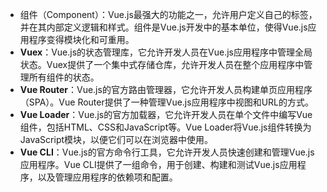 - 组件（Component）：Vue.js最强大的功能之一，允许用户定义自己的标签，并在其内部定义逻辑和样式。组件是Vue.js开发中的基本单位，使得Vue.js应用程序变得模块化和可重用。  
- **Vuex**：Vue.js的状态管理库，它允许开发人员在Vue.js应用程序中管理全局状态。Vuex提供了一个集中式存储仓库，允许开发人员在整个应用程序中管理所有组件的状态。  
- **Vue Router**：Vue.js的官方路由管理器，它允许开发人员构建单页应用程序（SPA）。Vue Router提供了一种管理Vue.js应用程序中视图和URL的方式。  
- **Vue Loader**：Vue.js的官方加载器，它允许开发人员在单个文件中编写Vue组件，包括HTML、CSS和JavaScript等。Vue Loader将Vue.js组件转换为JavaScript模块，以便它们可以在浏览器中使用。  
- **Vue CLI**：Vue.js的官方命令行工具，它允许开发人员快速创建和管理Vue.js应用程序。Vue CLI提供了一组命令，用于创建、构建和测试Vue.js应用程序，以及管理应用程序的依赖项和配置。